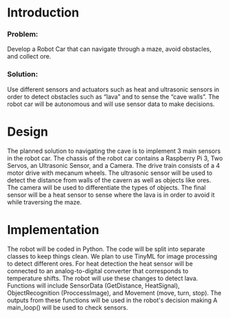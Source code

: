 # Introduction
### Problem:
Develop a Robot Car that can navigate through a maze, avoid obstacles, and collect ore.

### Solution:
Use different sensors and actuators such as heat and ultrasonic sensors in order to detect obstacles such as “lava” and to sense the “cave walls”. The robot car will be autonomous and will use sensor data to make decisions.

# Design
The planned solution to navigating the cave is to implement 3 main sensors in the robot car. The chassis of the robot car contains a Raspberry Pi 3, Two Servos, an Ultrasonic Sensor, and a Camera. The drive train consists of a 4 motor drive with mecanum wheels. The ultrasonic sensor will be used to detect the distance from walls of the cavern as well as objects like ores. The camera will be used to differentiate the types of objects. The final sensor will be a heat sensor to sense where the lava is in order to avoid it while traversing the maze.

# Implementation
The robot will be coded in Python. The code will be split into separate classes to keep things clean. We plan to use TinyML for image processing to detect different ores. For heat detection the heat sensor will be connected to an analog-to-digital converter that corresponds to temperature shifts. The robot will use these changes to detect lava. Functions will include SensorData (GetDistance, HeatSignal), ObjectRecognition (ProccessImage), and Movement (move, turn, stop). The outputs from these functions will be used in the robot's decision making A main_loop() will be used to check sensors.

